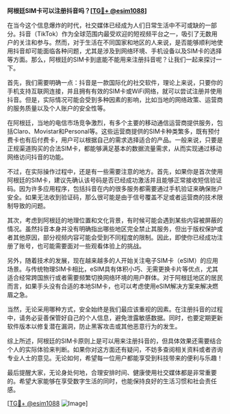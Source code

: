 **阿根廷SIM卡可以注册抖音吗？[[TG💪+ @esim1088](https://t.me/s/esim1088)]**

在当今这个信息爆炸的时代，社交媒体已经成为人们日常生活中不可或缺的一部分。抖音（TikTok）作为全球范围内最受欢迎的短视频平台之一，吸引了无数用户的关注和参与。然而，对于生活在不同国家和地区的人来说，是否能够顺利地使用抖音却可能面临各种问题，尤其是涉及到网络环境、手机设备以及SIM卡的选择等方面。那么，阿根廷的SIM卡到底能不能用来注册抖音呢？让我们一起来探讨一下。

首先，我们需要明确一点：抖音是一款国际化的社交软件，理论上来说，只要你的手机支持互联网连接，并且拥有有效的SIM卡或WiFi网络，就可以尝试注册并使用抖音。但是，实际情况可能会受到多种因素的影响，比如当地的网络政策、运营商的服务质量以及个人账户的安全性等。

在阿根廷，当地的电信市场竞争激烈，有多个主要的移动通信运营商提供服务，包括Claro、Movistar和Personal等。这些运营商提供的SIM卡种类繁多，既有预付费卡也有后付费卡，用户可以根据自己的需求选择适合的产品。一般来说，只要是正规渠道购买的合法SIM卡，都能够满足基本的数据流量需求，从而实现通过移动网络访问抖音的功能。

不过，在实际操作过程中，还是有一些需要注意的地方。首先，如果你是首次使用阿根廷的SIM卡，建议先确认该号码是否已经成功激活并且能够正常接收短信验证码。因为许多应用程序，包括抖音在内的很多服务都需要通过手机验证来确保账户安全。如果无法收到验证码，那么很可能是由于信号覆盖不足或者运营商的技术限制导致的问题。

其次，考虑到阿根廷的地理位置和文化背景，有时候可能会遇到某些内容被屏蔽的情况。虽然抖音本身并没有明确指出哪些地区完全禁止其服务，但出于版权保护或者其他原因，部分视频内容可能会受到不同程度的限制。因此，即使你已经成功注册了账号，也可能需要面对一些观看体验上的挑战。

另外，随着技术的发展，现在越来越多的人开始关注电子SIM卡（eSIM）的应用场景。与传统物理SIM卡相比，eSIM具有体积小巧、无需更换卡片等优点，尤其适合经常跨国旅行或者需要频繁切换网络环境的用户群体。对于阿根廷地区的居民而言，如果手头没有合适的本地SIM卡，也可以考虑使用eSIM解决方案来解决燃眉之急。

当然，无论采用哪种方式，安全始终是我们最应该重视的因素。在注册抖音的过程中，请务必妥善保管好自己的个人信息，避免泄露敏感数据。同时，也要定期更新软件版本以修复潜在漏洞，防止黑客攻击或其他恶意行为的发生。

综上所述，阿根廷的SIM卡原则上是可以用来注册抖音的，但具体效果还需要结合个人的实际体验来判断。如果你对这方面还有疑问，不妨多查阅相关资料或者咨询专业人士的意见。无论如何，希望每一位用户都能享受到科技带来的便利与乐趣！

最后提醒大家，无论身处何地，合理安排时间、健康使用社交媒体都是非常重要的。希望大家能够在享受数字生活的同时，也能保持良好的生活习惯和社会责任感。

[[TG💪+ @esim1088](https://t.me/s/esim1088) ![Image](https://i.postimg.cc/4NQfJmqS/Snipaste-2025-05-13-00-14-12.png)]
